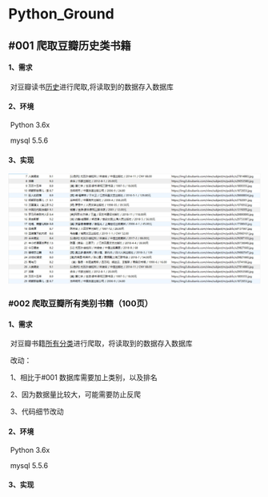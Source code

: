 # Python_Ground
## #001 爬取豆瓣历史类书籍

#### 1、需求

​	对豆瓣读书[历史](https://book.douban.com/tag/%E5%8E%86%E5%8F%B2)进行爬取,将读取到的数据存入数据库

#### 2、环境

​	Python 3.6x

​	mysql 5.5.6

#### 3、实现

![](https://github.com/coffeerr/Python_Ground/blob/master/%23001/%23001_1.JPG)

### #002 爬取豆瓣所有类别书籍（100页）

#### 1、需求

​	对豆瓣书籍[所有分类](https://book.douban.com/tag/?icn=index-nav)进行爬取，将读取到的数据存入数据库

​	改动：

​	 	1、相比于#001 数据库需要加上类别，以及排名

​		2、因为数据量比较大，可能需要防止反爬

​		3、代码细节改动

#### 2、环境

​	Python 3.6x

​	mysql 5.5.6

#### 3、实现